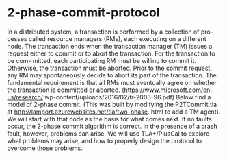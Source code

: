 # 2-phase-commit-protocol
In a distributed system, a transaction is performed by a collection of pro- cesses called resource managers (RMs), each executing on a different node. The transaction ends when the transaction manager (TM) issues a request either to commit or to abort the transaction. For the transaction to be com- mitted, each participating RM must be willing to commit it. Otherwise, the transaction must be aborted. Prior to the commit request, any RM may spontaneously decide to abort its part of the transaction. The fundamental requirement is that all RMs must eventually agree on whether the transaction is committed or aborted. (https://www.microsoft.com/en-us/research/ wp-content/uploads/2016/02/tr-2003-96.pdf)
Below find a model of 2-phase commit. (This was built by modifying the P2TCommit.tla at http://lamport.azurewebsites.net/tla/two-phase. html to add a TM agent). We will start with that code as the basis for what comes next.
If no faults occur, the 2-phase commit algorithm is correct. In the presence of a crash fault, however, problems can arise. We will use TLA+/PlusCal to explore what problems may arise, and how to properly design the protocol to overcome those problems.
